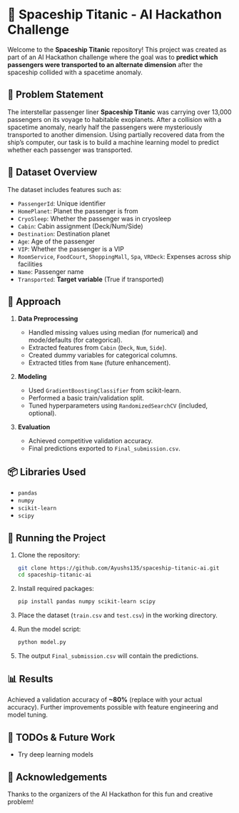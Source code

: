 
# 🚀 Spaceship Titanic - AI Hackathon Challenge

Welcome to the **Spaceship Titanic** repository! This project was created as part of an AI Hackathon challenge where the goal was to **predict which passengers were transported to an alternate dimension** after the spaceship collided with a spacetime anomaly.

## 🧩 Problem Statement

The interstellar passenger liner **Spaceship Titanic** was carrying over 13,000 passengers on its voyage to habitable exoplanets. After a collision with a spacetime anomaly, nearly half the passengers were mysteriously transported to another dimension. Using partially recovered data from the ship’s computer, our task is to build a machine learning model to predict whether each passenger was transported.

## 📁 Dataset Overview

The dataset includes features such as:

- `PassengerId`: Unique identifier
- `HomePlanet`: Planet the passenger is from
- `CryoSleep`: Whether the passenger was in cryosleep
- `Cabin`: Cabin assignment (Deck/Num/Side)
- `Destination`: Destination planet
- `Age`: Age of the passenger
- `VIP`: Whether the passenger is a VIP
- `RoomService`, `FoodCourt`, `ShoppingMall`, `Spa`, `VRDeck`: Expenses across ship facilities
- `Name`: Passenger name
- `Transported`: **Target variable** (True if transported)

## 🧠 Approach

1. **Data Preprocessing**
   - Handled missing values using median (for numerical) and mode/defaults (for categorical).
   - Extracted features from `Cabin` (`Deck`, `Num`, `Side`).
   - Created dummy variables for categorical columns.
   - Extracted titles from `Name` (future enhancement).

2. **Modeling**
   - Used `GradientBoostingClassifier` from scikit-learn.
   - Performed a basic train/validation split.
   - Tuned hyperparameters using `RandomizedSearchCV` (included, optional).

3. **Evaluation**
   - Achieved competitive validation accuracy.
   - Final predictions exported to `Final_submission.csv`.

## 📦 Libraries Used

- `pandas`
- `numpy`
- `scikit-learn`
- `scipy`

## 🏁 Running the Project

1. Clone the repository:
   ```bash
   git clone https://github.com/Ayushs135/spaceship-titanic-ai.git
   cd spaceship-titanic-ai
   ```

2. Install required packages:
   ```bash
   pip install pandas numpy scikit-learn scipy
   ```

3. Place the dataset (`train.csv` and `test.csv`) in the working directory.

4. Run the model script:
   ```bash
   python model.py
   ```

5. The output `Final_submission.csv` will contain the predictions.

## 📊 Results

Achieved a validation accuracy of **~80%** (replace with your actual accuracy). Further improvements possible with feature engineering and model tuning.


## 📌 TODOs & Future Work

- Try deep learning models

## 🙌 Acknowledgements

Thanks to the organizers of the AI Hackathon for this fun and creative problem!
